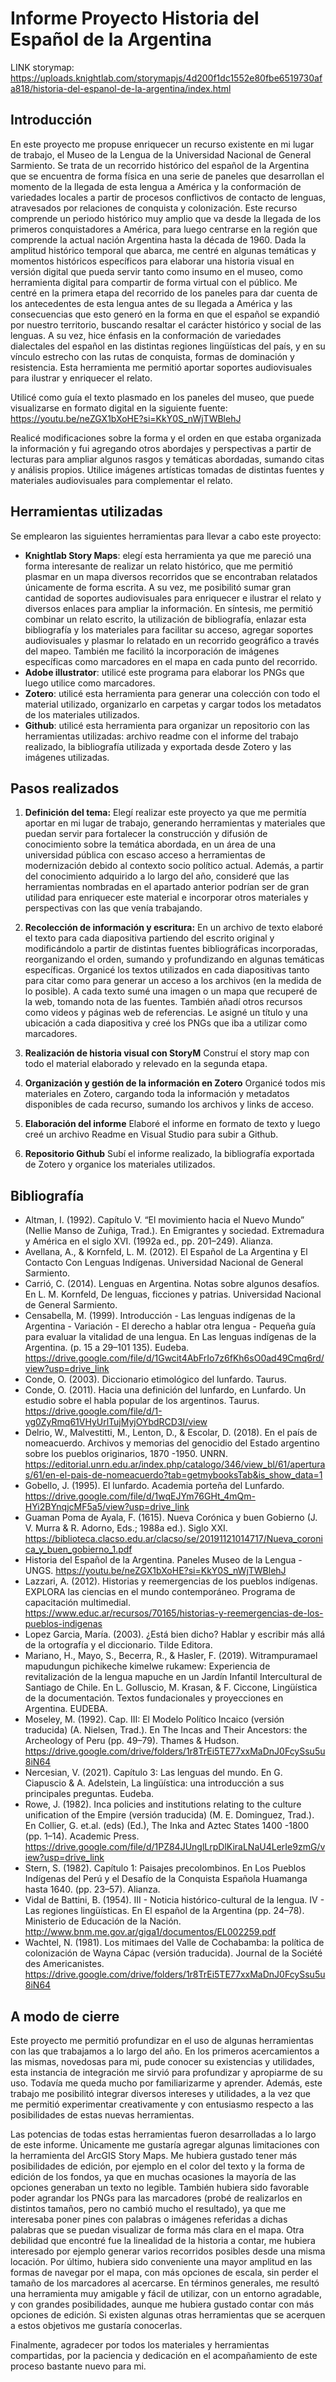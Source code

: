 # Informe Proyecto Historia del Español de la Argentina
LINK storymap: https://uploads.knightlab.com/storymapjs/4d200f1dc1552e80fbe6519730afa818/historia-del-espanol-de-la-argentina/index.html 

## Introducción
En este proyecto me propuse enriquecer un recurso existente en mi lugar de trabajo, el Museo de la Lengua de la Universidad Nacional de General Sarmiento. Se trata de un recorrido histórico del español de la Argentina que se encuentra de forma física en una serie de paneles que desarrollan el momento de la llegada de esta lengua a América y la conformación de variedades locales a partir de procesos conflictivos de contacto de lenguas, atravesados por relaciones de conquista y colonización. Este recurso comprende un periodo histórico muy amplio que va desde la llegada de los primeros conquistadores a América, para luego centrarse en la región que comprende la actual nación Argentina hasta la década de 1960. Dada la amplitud histórico temporal que abarca, me centré en algunas temáticas y momentos históricos específicos para elaborar una historia visual en versión digital que pueda servir tanto como insumo en el museo, como herramienta digital para compartir de forma virtual con el público. Me centré en la primera etapa del recorrido de los paneles para dar cuenta de los antecedentes de esta lengua antes de su llegada a América y las consecuencias que esto generó en la forma en que el español se expandió por nuestro territorio, buscando resaltar el carácter histórico y social de las lenguas. A su vez, hice énfasis en la conformación de variedades dialectales del español en las distintas regiones lingüísticas del país, y en su vínculo estrecho con las rutas de conquista, formas de dominación y resistencia. Esta herramienta me permitió aportar soportes audiovisuales para ilustrar y enriquecer el relato. 

Utilicé como guía el texto plasmado en los paneles del museo, que puede visualizarse en formato digital en la siguiente fuente: https://youtu.be/neZGX1bXoHE?si=KkY0S_nWjTWBlehJ

Realicé modificaciones sobre la forma y el orden en que estaba organizada la información y fui agregando otros abordajes y perspectivas a partir de lecturas para ampliar algunos rasgos y temáticas abordadas, sumando citas y análisis propios. Utilice imágenes artísticas tomadas de distintas fuentes y materiales audiovisuales para complementar el relato. 

## Herramientas utilizadas
Se emplearon las siguientes herramientas para llevar a cabo este proyecto:
- **Knightlab Story Maps**: elegí esta herramienta ya que me pareció una forma interesante de realizar un relato histórico, que me permitió plasmar en un mapa diversos recorridos que se encontraban relatados únicamente de forma escrita. A su vez, me posibilitó sumar gran cantidad de soportes audiovisuales para enriquecer e ilustrar el relato y diversos enlaces para ampliar la información. En síntesis, me permitió combinar un relato escrito, la utilización de bibliografía, enlazar esta bibliografía y los materiales para facilitar su acceso, agregar soportes audiovisuales y plasmar lo relatado en un recorrido geográfico a través del mapeo. También me facilitó la incorporación de imágenes específicas como marcadores en el mapa en cada punto del recorrido.
- **Adobe illustrator**: utilicé este programa para elaborar los PNGs que luego utilice como marcadores.
- **Zotero**: utilicé esta herramienta para generar una colección con todo el material utilizado, organizarlo en carpetas y cargar todos los metadatos de los materiales utilizados.
- **Github**: utilicé esta herramienta para organizar un repositorio con las herramientas utilizadas: archivo readme con el informe del trabajo realizado, la bibliografía utilizada y exportada desde Zotero y las imágenes utilizadas.

## Pasos realizados
1. **Definición del tema:**
Elegí realizar este proyecto ya que me permitía aportar en mi lugar de trabajo, generando herramientas y materiales que puedan servir para fortalecer la construcción y difusión de conocimiento sobre la temática abordada, en un área de una universidad pública con escaso acceso a herramientas de modernización debido al contexto socio político actual. Además, a partir del conocimiento adquirido a lo largo del año, consideré que las herramientas nombradas en el apartado anterior podrían ser de gran utilidad para enriquecer este material e incorporar otros materiales y perspectivas con las que venía trabajando.  

2. **Recolección de información y escritura:** 
En un archivo de texto elaboré el texto para cada diapositiva partiendo del escrito original y modificándolo a partir de distintas fuentes bibliográficas incorporadas, reorganizando el orden, sumando y profundizando en algunas temáticas específicas. Organicé los textos utilizados en cada diapositivas tanto para citar como para generar un acceso a los archivos (en la medida de lo posible). A cada texto sumé una imagen o un mapa que recuperé de la web, tomando nota de las fuentes. También añadí otros recursos como videos y páginas web de referencias. Le asigné un título y una ubicación a cada diapositiva y creé los PNGs que iba a utilizar como marcadores.

3. **Realización de historia visual con StoryM** 
Construí el story map con todo el material elaborado y relevado en la segunda etapa.

4. **Organización y gestión de la información en Zotero**
Organicé todos mis materiales en Zotero, cargando toda la información y metadatos disponibles de cada recurso, sumando los archivos y links de acceso. 

5. **Elaboración del informe**
Elaboré el informe en formato de texto y luego creé un archivo Readme en Visual Studio para subir a Github.

6. **Repositorio Github**
Subí el informe realizado, la bibliografía exportada de Zotero y organice los materiales utilizados.

## Bibliografía
- Altman, I. (1992). Capítulo V. “El movimiento hacia el Nuevo Mundo” (Nellie Manso de Zuñiga, Trad.). En Emigrantes y sociedad. Extremadura y América en el siglo XVI. (1992a ed., pp. 201–249). Alianza.
- Avellana, A., & Kornfeld, L. M. (2012). El Español de La Argentina y El Contacto Con Lenguas Indígenas. Universidad Nacional de General Sarmiento.
- Carrió, C. (2014). Lenguas en Argentina. Notas sobre algunos desafíos. En L. M. Kornfeld, De lenguas, ficciones y patrias. Universidad Nacional de General Sarmiento. 
- Censabella, M. (1999). Introducción - Las lenguas indígenas de la Argentina - Variación - El derecho a hablar otra lengua -  Pequeña guía para evaluar la vitalidad de una lengua. En Las lenguas indígenas de la Argentina. (p. 15 a 29–101 135). Eudeba. https://drive.google.com/file/d/1Gwcit4AbFrIo7z6fKh6sO0ad49Cmq6rd/view?usp=drive_link
- Conde, O. (2003). Diccionario etimológico del lunfardo. Taurus. 
- Conde, O. (2011). Hacia una definición del lunfardo, en Lunfardo. Un estudio sobre el habla popular de los argentinos. Taurus. https://drive.google.com/file/d/1-yg0ZyRmq61VHyUrlTujMyjOYbdRCD3I/view
- Delrio, W., Malvestitti, M., Lenton, D., & Escolar, D. (2018). En el país de nomeacuerdo. Archivos y memorias del genocidio del Estado argentino sobre los pueblos originarios, 1870 -1950. UNRN. https://editorial.unrn.edu.ar/index.php/catalogo/346/view_bl/61/aperturas/61/en-el-pais-de-nomeacuerdo?tab=getmybooksTab&is_show_data=1
- Gobello, J. (1995). El lunfardo. Academia porteña del Lunfardo. https://drive.google.com/file/d/1wqEJYm76GHt_4mQm-HYi2BYnqjcMF5a5/view?usp=drive_link
- Guaman Poma de Ayala, F. (1615). Nueva Corónica y buen Gobierno (J. V. Murra & R. Adorno, Eds.; 1988a ed.). Siglo XXI. https://biblioteca.clacso.edu.ar/clacso/se/20191121014717/Nueva_coronica_y_buen_gobierno_1.pdf
- Historia del Español de la Argentina. Paneles Museo de la Lengua - UNGS.
https://youtu.be/neZGX1bXoHE?si=KkY0S_nWjTWBlehJ
- Lazzari, A. (2012). Historias y reemergencias de los pueblos indígenas. EXPLORA las ciencias en el mundo contemporáneo. Programa de capacitación multimedial. https://www.educ.ar/recursos/70165/historias-y-reemergencias-de-los-pueblos-indigenas
- Lopez Garcia, María. (2003). ¿Está bien dicho? Hablar y escribir más allá de la ortografía y el diccionario. Tilde Editora.
- Mariano, H., Mayo, S., Becerra, R., & Hasler, F. (2019). Witrampuramael mapudungun pichikeche kimelwe rukamew: Experiencia de revitalización de la lengua mapuche en un Jardín Infantil Intercultural de Santiago de Chile. En L. Golluscio, M. Krasan, & F. Ciccone, Lingüística de la documentación. Textos fundacionales y proyecciones en Argentina. EUDEBA.
- Moseley, M. (1992). Cap. III: El Modelo Político Incaico (versión traducida) (A. Nielsen, Trad.). En The Incas and Their Ancestors: the Archeology of Peru (pp. 49–79). Thames & Hudson. https://drive.google.com/drive/folders/1r8TrEi5TE77xxMaDnJ0FcySsu5u8iN64
- Nercesian, V. (2021). Capítulo 3: Las lenguas del mundo. En G. Ciapuscio & A. Adelstein, La lingüística: una introducción a sus principales preguntas. Eudeba.
- Rowe, J. (1982). Inca policies and institutions relating to the culture unification of the Empire (versión traducida) (M. E. Dominguez, Trad.). En Collier, G. et.al. (eds) (Ed.), The Inka and Aztec States 1400 -1800 (pp. 1–14). Academic Press. https://drive.google.com/file/d/1PZ84JUnglLrpDlKiraLNaU4LerIe9zmG/view?usp=drive_link
- Stern, S. (1982). Capítulo 1: Paisajes precolombinos. En Los Pueblos Indígenas del Perú y el Desafío de la Conquista Española Huamanga hasta 1640. (pp. 23–57). Alianza.
- Vidal de Battini, B. (1954). III - Noticia histórico-cultural de la lengua. IV - Las regiones lingüísticas. En El español de la Argentina (pp. 24–78). Ministerio de Educación de la Nación. http://www.bnm.me.gov.ar/giga1/documentos/EL002259.pdf
- Wachtel, N. (1981). Los mitimaes del Valle de Cochabamba: la política de colonización de Wayna Cápac (versión traducida). Journal de la Société des Americanistes. https://drive.google.com/drive/folders/1r8TrEi5TE77xxMaDnJ0FcySsu5u8iN64

## A modo de cierre
Este proyecto me permitió profundizar en el uso de algunas herramientas con las que trabajamos a lo largo del año. En los primeros acercamientos a las mismas, novedosas para mi, pude conocer su existencias y utilidades, esta instancia de integración me sirvió para profundizar y apropiarme de su uso. Todavía me queda mucho por familiarizarme y aprender. Además, este trabajo me posibilitó integrar diversos intereses y utilidades, a la vez que me permitió experimentar creativamente y con entusiasmo respecto a las posibilidades de estas nuevas herramientas. 

Las potencias de todas estas herramientas fueron desarrolladas a lo largo de este informe. Únicamente me gustaría agregar algunas limitaciones con la herramienta del ArcGIS Story Maps. Me hubiera gustado tener más posibilidades de edición, por ejemplo en el color del texto y la forma de edición de los fondos, ya que en muchas ocasiones la mayoría de las opciones generaban un texto no legible. También hubiera sido favorable poder agrandar los PNGs para las marcadores (probé de realizarlos en distintos tamaños, pero no cambió mucho el resultado), ya que me interesaba poner pines con palabras o imágenes referidas a dichas palabras que se puedan visualizar de forma más clara en el mapa. Otra debilidad que encontré fue la linealidad de la historia a contar, me hubiera interesado por ejemplo generar varios recorridos posibles desde una misma locación. Por último, hubiera sido conveniente una mayor amplitud en las formas de navegar por el mapa, con más opciones de escala, sin perder el tamaño de los marcadores al acercarse. En términos generales, me resultó una herramienta muy amigable y fácil de utilizar, con un entorno agradable, y con grandes posibilidades, aunque me hubiera gustado contar con más opciones de edición. Si existen algunas otras herramientas que se acerquen a estos objetivos me gustaría conocerlas.

Finalmente, agradecer por todos los materiales y herramientas compartidas, por la paciencia y dedicación en el acompañamiento de este proceso bastante nuevo para mi.
